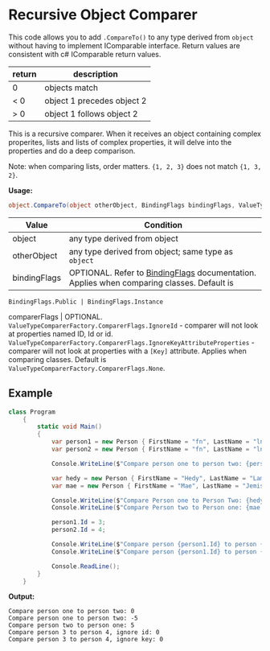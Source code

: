 # Recursive Object Comparer

This code allows you to add `.CompareTo()` to any type derived from `object` without having to implement IComparable interface. Return values are consistent with c# IComparable return values.

return|description
---|---
0 | objects match
&lt; 0 | object 1 precedes object 2
&gt; 0 | object 1 follows object 2

This is a recursive comparer. When it receives an object containing complex properites, lists and lists of complex properties, it will delve into the properties and do a deep comparison.

Note: when comparing lists, order matters. `{1, 2, 3}` does not match `{1, 3, 2}`.

**Usage:**
```c#
object.CompareTo(object otherObject, BindingFlags bindingFlags, ValueTypeComparerFactory.ComparerFlags comparerFlags)
```

Value | Condition
--- | ---
object | any type derived from object
otherObject | any type derived from object; same type as `object`
bindingFlags | OPTIONAL. Refer to [BindingFlags](https://msdn.microsoft.com/en-us/library/system.reflection.bindingflags(v=vs.110).aspx) documentation. Applies when comparing classes. Default is 
```
BindingFlags.Public | BindingFlags.Instance
```
comparerFlags | OPTIONAL. `ValueTypeComparerFactory.ComparerFlags.IgnoreId` - comparer will not look at properties named ID, Id or id. `ValueTypeComparerFactory.ComparerFlags.IgnoreKeyAttributeProperties` - comparer will not look at properties with a `[Key]` attribute.  Applies when comparing classes. Default is `ValueTypeComparerFactory.ComparerFlags.None`.

## Example
```c#
class Program
    {
        static void Main()
        {
            var person1 = new Person { FirstName = "fn", LastName = "ln" };
            var person2 = new Person { FirstName = "fn", LastName = "ln" };

            Console.WriteLine($"Compare person one to person two: {person1.CompareTo(person2)}");

            var hedy = new Person { FirstName = "Hedy", LastName = "Lamaar" };
            var mae = new Person { FirstName = "Mae", LastName = "Jemison" };

            Console.WriteLine($"Compare Person one to Person Two: {hedy.CompareTo(mae)}");
            Console.WriteLine($"Compare Person two to Person one: {mae.CompareTo(hedy)}");

            person1.Id = 3;
            person2.Id = 4;

            Console.WriteLine($"Compare person {person1.Id} to person {person2.Id}, ignore id: {person1.CompareTo(person2, comparerFlags:ValueTypeComparerFactory.ComparerFlags.IgnoreId)}");
            Console.WriteLine($"Compare person {person1.Id} to person {person2.Id}, ignore key: {person1.CompareTo(person2, comparerFlags: ValueTypeComparerFactory.ComparerFlags.IgnoreKeyAttributeProperties)}");

            Console.ReadLine();
        }
    }
```

**Output:**
```
Compare person one to person two: 0
Compare person one to person two: -5
Compare person two to person one: 5
Compare person 3 to person 4, ignore id: 0
Compare person 3 to person 4, ignore key: 0
```
